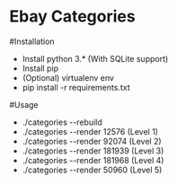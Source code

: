 # Ebay Categories

#Installation
* Install python 3.* (With SQLite support)
* Install pip
* (Optional) virtualenv env
* pip install -r requirements.txt

#Usage
* ./categories --rebuild
* ./categories --render 12576  (Level 1)
* ./categories --render 92074  (Level 2)
* ./categories --render 181939 (Level 3)
* ./categories --render 181968 (Level 4)
* ./categories --render 50960  (Level 5)
